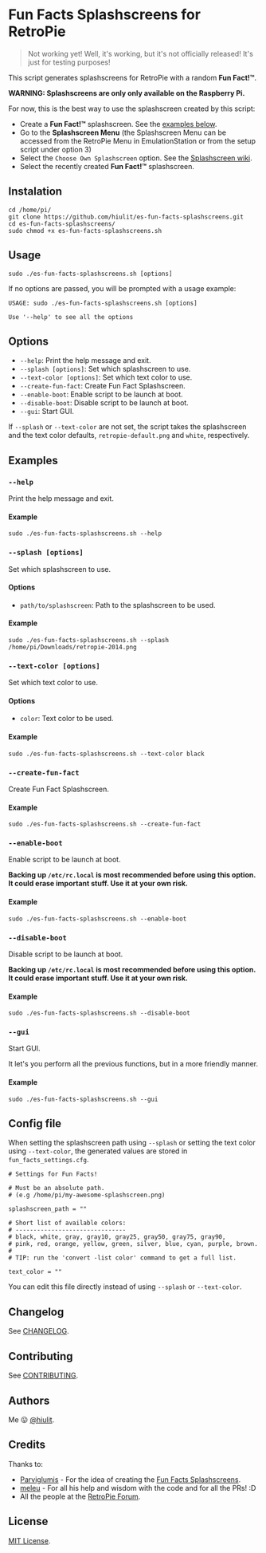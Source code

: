 # Fun Facts Splashscreens for RetroPie

> Not working yet! Well, it's working, but it's not officially released! It's just for testing purposes!

This script generates splashscreens for RetroPie with a random **Fun Fact!™**.

**WARNING: Splashscreens are only only available on the Raspberry Pi.**

For now, this is the best way to use the splashscreen created by this script:

* Create a **Fun Fact!™** splashscreen. See the [examples below](#examples).
* Go to the **Splashscreen Menu** (the Splashscreen Menu can be accessed from the RetroPie Menu in EmulationStation or from the setup script under option 3)
* Select the `Choose Own Splashscreen` option. See the [Splashscreen wiki](https://github.com/retropie/retropie-setup/wiki/splashscreen).
* Select the recently created **Fun Fact!™** splashscreen.

## Instalation

```
cd /home/pi/
git clone https://github.com/hiulit/es-fun-facts-splashscreens.git
cd es-fun-facts-splashscreens/
sudo chmod +x es-fun-facts-splashscreens.sh
```

## Usage

```
sudo ./es-fun-facts-splashscreens.sh [options]
```

If no options are passed, you will be prompted with a usage example:

```
USAGE: sudo ./es-fun-facts-splashscreens.sh [options]

Use '--help' to see all the options
```

## Options

* `--help`: Print the help message and exit.
* `--splash [options]`: Set which splashscreen to use.
* `--text-color [options]`: Set which text color to use.
* `--create-fun-fact`: Create Fun Fact Splashscreen.
* `--enable-boot`: Enable script to be launch at boot.
* `--disable-boot`: Disable script to be launch at boot.
* `--gui`: Start GUI.

If `--splash` or `--text-color` are not set, the script takes the splashscreen and the text color defaults, `retropie-default.png` and `white`, respectively.

## Examples

### `--help`

Print the help message and exit.

#### Example

```
sudo ./es-fun-facts-splashscreens.sh --help
```

### `--splash [options]`

Set which splashscreen to use.

#### Options

* `path/to/splashscreen`: Path to the splashscreen to be used.

#### Example

```
sudo ./es-fun-facts-splashscreens.sh --splash /home/pi/Downloads/retropie-2014.png
```

### `--text-color [options]`

Set which text color to use.

#### Options

* `color`: Text color to be used.

#### Example

```
sudo ./es-fun-facts-splashscreens.sh --text-color black
```

### `--create-fun-fact`

Create Fun Fact Splashscreen.

#### Example

```
sudo ./es-fun-facts-splashscreens.sh --create-fun-fact
```

### `--enable-boot`

Enable script to be launch at boot.

**Backing up `/etc/rc.local` is most recommended before using this option. It could erase important stuff. Use it at your own risk.**

#### Example

```
sudo ./es-fun-facts-splashscreens.sh --enable-boot
```

### `--disable-boot`

Disable script to be launch at boot.

**Backing up `/etc/rc.local` is most recommended before using this option. It could erase important stuff. Use it at your own risk.**

#### Example

```
sudo ./es-fun-facts-splashscreens.sh --disable-boot
```

### `--gui`

Start GUI.

It let's you perform all the previous functions, but in a more friendly manner.

#### Example

```
sudo ./es-fun-facts-splashscreens.sh --gui
```

## Config file

When setting the splashscreen path using `--splash` or setting the text color using `--text-color`, the generated values are stored in `fun_facts_settings.cfg`.

```
# Settings for Fun Facts!

# Must be an absolute path.
# (e.g /home/pi/my-awesome-splashscreen.png)

splashscreen_path = ""

# Short list of available colors:
# -------------------------------
# black, white, gray, gray10, gray25, gray50, gray75, gray90,
# pink, red, orange, yellow, green, silver, blue, cyan, purple, brown.
#
# TIP: run the 'convert -list color' command to get a full list.

text_color = ""
```

You can edit this file directly instead of using `--splash` or `--text-color`.

## Changelog

See [CHANGELOG](/CHANGELOG.md).

## Contributing

See [CONTRIBUTING](/CONTRIBUTING.md).

## Authors

Me 😛 [@hiulit](https://github.com/hiulit).

## Credits

Thanks to:

* [Parviglumis](https://retropie.org.uk/forum/user/parviglumis) - For the idea of creating the [Fun Facts Splashscreens](https://retropie.org.uk/forum/topic/13630).
* [meleu](https://github.com/meleu/) - For all his help and wisdom with the code and for all the PRs! :D
* All the people at the [RetroPie Forum](https://retropie.org.uk/forum/).

## License

[MIT License](/LICENSE).
